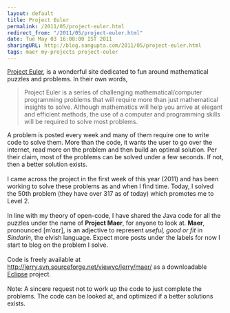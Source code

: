 ```yaml
---
layout: default
title: Project Euler
permalink: /2011/05/project-euler.html
redirect_from: "/2011/05/project-euler.html"
date: Tue May 03 16:08:00 IST 2011
sharingURL: http://blog.sangupta.com/2011/05/project-euler.html
tags: maer my-projects project-euler
---
```

<a href="http://projecteuler.net/">Project Euler</a>, is a wonderful site dedicated to fun around mathematical puzzles and problems. In their own words,
<br>
<blockquote>
    Project Euler is a series of challenging mathematical/computer programming problems that will require more than just mathematical insights to solve. Although mathematics will help you arrive at elegant and efficient methods, the use of a computer and programming skills will be required to solve most problems.
</blockquote>A problem is posted every week and many of them require one to write code to solve them. More than the code, it wants the user to go over the internet, read more on the problem and then build an optimal solution. Per their claim, most of the problems can be solved under a few seconds. If not, then a better solution exists.
<br>
<br>I came across the project in the first week of this year (2011) and has been working to solve these problems as and when I find time. Today, I solved the 50th problem (they have over 317 as of today) which promotes me to Level 2.
<br>
<br>In line with my theory of open-code, I have shared the Java code for all the puzzles under the name of 
<b>Project Maer</b>, for anyone to look at. 
<b>Maer</b>, pronounced [mˈɑɛr], is an adjective to represent 
<i>useful, good or fit</i> in 
<i>Sindarin</i>, the elvish language. Expect more posts under the labels for now I start to blog on the problem I solve.
<br>
<br>Code is freely available at 
<a href="http://jerry.svn.sourceforge.net/viewvc/jerry/maer/">http://jerry.svn.sourceforge.net/viewvc/jerry/maer/</a> as a downloadable 
<a href="http://www.eclipse.org">Eclipse</a> project.
<br>
<br>Note: A sincere request not to work up the code to just complete the problems. The code can be looked at, and optimized if a better solutions exists.
